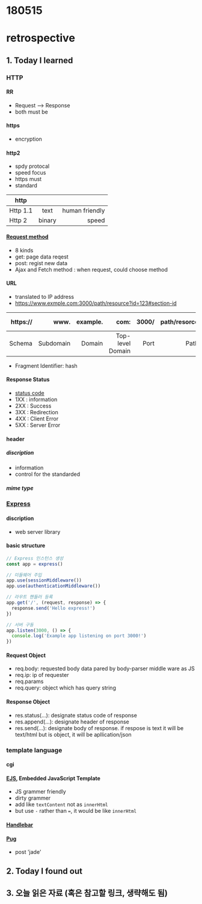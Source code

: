 # 180515
# retrospective

## 1. Today I learned

### HTTP

#### RR
- Request --> Response
- both must be

#### https
- encryption

#### http2
- spdy protocal
- speed focus
- https must
- standard

| http      |           |                  |
| --------- |:---------:| ----------------:|
| Http 1.1  | text      | human friendly   |
| Http 2    | binary    | speed            |


#### [Request method](https://developer.mozilla.org/ko/docs/Web/HTTP/Methods)

- 8 kinds
- get: page data reqest
- post: regist new data
- Ajax and Fetch method : when request, could choose method

#### URL

- translated to IP address
- https://www.exmple.com:3000/path/resource?id=123#section-id

| https:// | www. | example. | com: | 3000/ | path/resorce | ?id=123 | #section-id |
|---------:|-----:|---------:|-----:|------:|-------------:|--------:|------------:|
|Schema    |Subdomain |Domain |Top-level Domain |Port |Path |Query String |Fragment Identifier|

- Fragment Identifier: hash


####  Response Status
- [status code](https://httpstatuses.com/)
- 1XX : information
- 2XX : Success
- 3XX : Redirection
- 4XX : Client Error
- 5XX : Server Error


#### header

##### discription
- information
- control for the standarded

##### mime type


### [Express](https://expressjs.com/ko/)

#### discription
- web server library

#### basic structure
```js
// Express 인스턴스 생성
const app = express()

// 미들웨어 주입
app.use(sessionMiddleware())
app.use(authenticationMiddleware())

// 라우트 핸들러 등록
app.get('/', (request, response) => {
  response.send('Hello express!')
})

// 서버 구동
app.listen(3000, () => {
  console.log('Example app listening on port 3000!')
})
```

#### Request Object
- req.body: requested body data pared by body-parser middle ware as JS
- req.ip: ip of requester
- req.params
- req.query: object which has query string

#### Response Object
- res.status(...): designate status code of response
- res.append(...): designate header of response
- res.send(...): designate body of response. if respose is text it will be text/html but is object, it will be apllication/json

### template language

#### cgi
#### [EJS](http://ejs.co/), Embedded JavaScript Template
- JS grammer friendly
- dirty grammer
- add like `textContent` not as `innerHtml`
- but use `-` rather than `=`, it would be like `innerHtml`


#### [Handlebar](https://handlebarsjs.com/)
#### [Pug](https://pugjs.org/api/getting-started.html)
- post 'jade'




## 2. Today I found out






## 3. 오늘 읽은 자료 (혹은 참고할 링크, 생략해도 됨)
